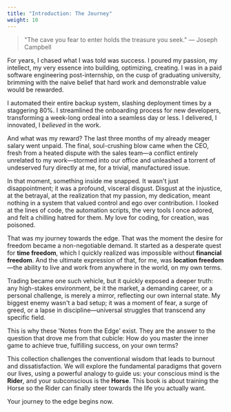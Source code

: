 ```yaml
---
title: "Introduction: The Journey"
weight: 10
---
```


> "The cave you fear to enter holds the treasure you seek."
> — Joseph Campbell

For years, I chased what I was told was success. I poured my passion, my intellect, my very essence into building, optimizing, creating. I was in a paid software engineering post-internship, on the cusp of graduating university, brimming with the naive belief that hard work and demonstrable value would be rewarded.

I automated their entire backup system, slashing deployment times by a staggering 80%. I streamlined the onboarding process for new developers, transforming a week-long ordeal into a seamless day or less. I delivered, I innovated, I *believed* in the work.

And what was my reward? The last three months of my already meager salary went unpaid. The final, soul-crushing blow came when the CEO, fresh from a heated dispute with the sales team—a conflict entirely unrelated to my work—stormed into our office and unleashed a torrent of undeserved fury directly at me, for a trivial, manufactured issue.

In that moment, something inside me snapped. It wasn't just disappointment; it was a profound, visceral disgust. Disgust at the injustice, at the betrayal, at the realization that my passion, my dedication, meant nothing in a system that valued control and ego over contribution. I looked at the lines of code, the automation scripts, the very tools I once adored, and felt a chilling hatred for them. My love for coding, for creation, was poisoned.

That was my journey towards the edge. That was the moment the desire for freedom became a non-negotiable demand. It started as a desperate quest for **time freedom**, which I quickly realized was impossible without **financial freedom**. And the ultimate expression of that, for me, was **location freedom**—the ability to live and work from anywhere in the world, on my own terms.

Trading became one such vehicle, but it quickly exposed a deeper truth: any high-stakes environment, be it the market, a demanding career, or a personal challenge, is merely a mirror, reflecting our own internal state. My biggest enemy wasn't a bad setup; it was a moment of fear, a surge of greed, or a lapse in discipline—universal struggles that transcend any specific field.

This is why these 'Notes from the Edge' exist. They are the answer to the question that drove me from that cubicle: How do you master the inner game to achieve true, fulfilling success, on your own terms?

This collection challenges the conventional wisdom that leads to burnout and dissatisfaction. We will explore the fundamental paradigms that govern our lives, using a powerful analogy to guide us: your conscious mind is the **Rider**, and your subconscious is the **Horse**. This book is about training the Horse so the Rider can finally steer towards the life you actually want.

Your journey to the edge begins now.